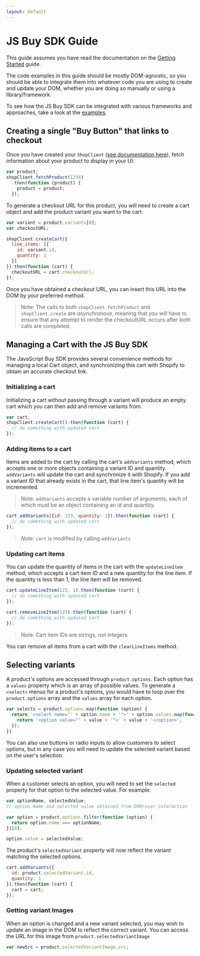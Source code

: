 ```yaml
---
layout: default
---
```


# JS Buy SDK Guide

This guide assumes you have read the documentation on the [Getting Started](/js-buy-sdk/) guide.

The code examples in this guide should be mostly DOM-agnostic, so you should be able to integrate them
into whatever code you are using to create and update your DOM, whether you are doing so manually
or using a library/framework.

To see how the JS Buy SDK can be integrated with various frameworks and approaches, take a look at
the [examples](/js-buy-sdk/examples).

## Creating a single "Buy Button" that links to checkout

Once you have created your `ShopClient` ([see documentation here](/js-buy-sdk/#creating-a-shop-client)), fetch information about your product to display in your UI:

```js
var product;
shopClient.fetchProduct(1234)
  .then(function (product) {
    product = product;
  });
```

To generate a checkout URL for this product, you will need to create a cart object and add the product variant
you want to the cart:

```js
var variant = product.variants[0];
var checkoutURL;

shopClient.createCart({
  line_items: [{
    id: variant.id,
    quantity: 1
  }]
}).then(function (cart) {
  checkoutURL = cart.checkoutUrl;
});
```

Once you have obtained a checkout URL, you can insert this URL into the DOM by your preferred method.

> Note: The calls to both `shopClient.fetchProduct` and `shopClient.create` are *asynchronous*, meaning that
> you will have to ensure that any attempt to render the checkoutURL occurs after both calls are completed.

## Managing a Cart with the JS Buy SDK

The JavaScript Buy SDK provides several convenience methods for managing a local Cart object, and synchronizing
this cart with Shopify to obtain an accurate checkout link.

### Initializing a cart

Initializing a cart without passing through a variant will produce an empty cart which you can then
add and remove variants from.

```js
var cart;
shopClient.createCart().then(function (cart) {
  // do something with updated cart
});
```

### Adding items to a cart

Items are added to the cart by calling the cart's `addVariants` method, which accepts one or more objects containing
a variant ID and quantity. `addVariants` will update the cart and synchronize it with Shopify. If you add a
variant ID that already exists in the cart, that line item's quantity will be incremented.

> Note: `addVariants` accepts a variable number of arguments, each of which must be an object containing an id and quantity.

```js
cart.addVariants({id: 123, quantity: 1}).then(function (cart) {
  // do something with updated cart
});
```
> *Note:* `cart` is modified by calling `addVariants`

### Updating cart items

You can update the quantity of items in the cart with the `updateLineItem` method, which accepts a cart item ID and a new quantity
for the line item. If the quantity is less than 1, the line item will be removed.  

```js
cart.updateLineItem(123, 1).then(function (cart) {
  // do something with updated cart
});

cart.removeLineItem(123).then(function (cart) {
  // do something with updated cart
});
```

> Note: Cart item IDs are strings, not integers

You can remove all items from a cart with the `clearLineItems` method.

## Selecting variants

A product's options are accessed through `product.options`. Each option has a `values` property which is an array of possible values.
To generate a `<select>` menus for a product's options, you would have to loop over the `product.options` array and the `values` array for each option.

```js
var selects = product.options.map(function (option) {
  return '<select name="' + option.name + '">' + option.values.map(function(value) {
    return '<option value="' + value + '">' + value + '</option>';
  });
})
```

You can also use buttons or radio inputs to allow customers to select options, but in any case you will need to update the selected variant based
on the user's selection.

### Updating selected variant

When a customer selects an option, you will need to set the `selected` property for that option to the selected value. For example:

```js
var optionName, selectedValue;
// option Name and selected value obtained from DOM/user interaction

var option = product.options.filter(function (option) {
  return option.name === optionName;
})[0];

option.value = selectedValue;
```

The product's `selectedVariant` property will now reflect the variant matching the selected options.

```js
cart.addVariants({
  id: product.selectedVariant.id,
  quantity: 1
}).then(function (cart) {
  cart = cart;
});
```

### Getting variant Images

When an option is changed and a new variant selected, you may wish to update an image in the DOM to reflect
the correct variant. You can access the URL for this image from `product.selectedVariantImage`

```js
var newSrc = product.selectedVariantImage.src;
```
